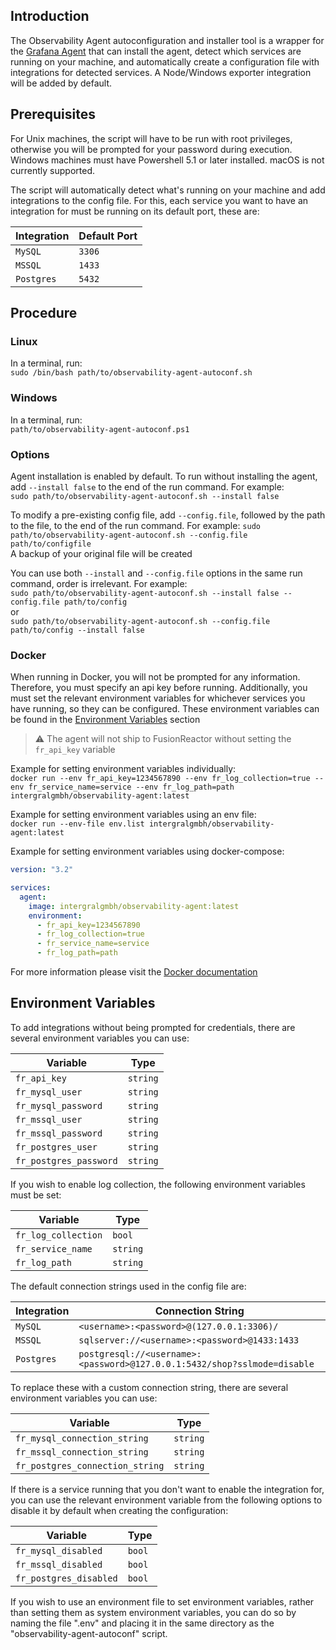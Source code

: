## Introduction
The Observability Agent autoconfiguration and installer tool is a wrapper for the [Grafana Agent](https://github.com/grafana/agent) that can install the agent,
detect which services are running on your machine, and automatically create a configuration file with integrations for
detected services. A Node/Windows exporter integration will be added by default.

## Prerequisites
For Unix machines, the script will have to be run with root privileges, otherwise you will be prompted for your password during execution.
Windows machines must have Powershell 5.1 or later installed. macOS is not currently supported.

The script will automatically detect what's running on your machine and add integrations to the config file. For this, each service you want to have an integration
for must be running on its default port, these are:

| Integration  | Default Port |
|--------------|--------------|
| `MySQL`      | `3306`       |
| `MSSQL`      | `1433`       |
| `Postgres`   | `5432`       |

## Procedure
### Linux
In a terminal, run: </br>
`sudo /bin/bash path/to/observability-agent-autoconf.sh`

### Windows
In a terminal, run: </br>
`path/to/observability-agent-autoconf.ps1`

### Options

Agent installation is enabled by default. To run without installing the agent, add `--install false` to the end of the run command. For example: </br>
`sudo path/to/observability-agent-autoconf.sh --install false`

To modify a pre-existing config file, add `--config.file`, followed by the path to the file, to the end of the run command. For example: 
`sudo path/to/observability-agent-autoconf.sh --config.file path/to/configfile`  
A backup of your original file will be created

You can use both `--install` and `--config.file` options in the same run command, order is irrelevant. For example: </br>
`sudo path/to/observability-agent-autoconf.sh --install false --config.file path/to/config`</br>
or </br>
`sudo path/to/observability-agent-autoconf.sh --config.file path/to/config --install false`

### Docker
When running in Docker, you will not be prompted for any information. Therefore, you must specify an api key before running. Additionally, you must set the relevant
environment variables for whichever services you have running, so they can be configured. These environment variables can be found in the [Environment Variables](#environment-variables) section

> ⚠️ The agent will not ship to FusionReactor without setting the `fr_api_key` variable

Example for setting environment variables individually: </br>
`docker run --env fr_api_key=1234567890 --env fr_log_collection=true --env fr_service_name=service --env fr_log_path=path intergralgmbh/observability-agent:latest`

Example for setting environment variables using an env file: </br>
`docker run --env-file env.list intergralgmbh/observability-agent:latest`

Example for setting environment variables using docker-compose:
```yaml
version: "3.2"

services:
  agent:
    image: intergralgmbh/observability-agent:latest
    environment:
      - fr_api_key=1234567890
      - fr_log_collection=true
      - fr_service_name=service
      - fr_log_path=path
```

For more information please visit the [Docker documentation](https://docs.docker.com/engine/reference/commandline/run/#env)

## Environment Variables
To add integrations without being prompted for credentials, there are several environment variables you can use:

| Variable               | Type     |
|------------------------|----------|
| `fr_api_key`           | `string` |
| `fr_mysql_user`        | `string` |
| `fr_mysql_password`    | `string` |
| `fr_mssql_user`        | `string` |
| `fr_mssql_password`    | `string` |
| `fr_postgres_user`     | `string` |
| `fr_postgres_password` | `string` |

If you wish to enable log collection, the following environment variables must be set:

| Variable            | Type     |
|---------------------|----------|
| `fr_log_collection` | `bool`   |
| `fr_service_name`   | `string` |
| `fr_log_path`       | `string` |

The default connection strings used in the config file are:

| Integration | Connection String                                                        |
|-------------|--------------------------------------------------------------------------|
| `MySQL`     | `<username>:<password>@(127.0.0.1:3306)/`                                |
| `MSSQL`     | `sqlserver://<username>:<password>@1433:1433`                            |
| `Postgres`  | `postgresql://<username>:<password>@127.0.0.1:5432/shop?sslmode=disable` |

To replace these with a custom connection string, there are several environment variables you can use:

| Variable                        | Type     |
|---------------------------------|----------|
| `fr_mysql_connection_string`    | `string` |
| `fr_mssql_connection_string`    | `string` |
| `fr_postgres_connection_string` | `string` |

If there is a service running that you don't want to enable the integration for, you can use the relevant environment variable from the following options
to disable it by default when creating the configuration:

| Variable               | Type   |
|------------------------|--------|
| `fr_mysql_disabled`    | `bool` |
| `fr_mssql_disabled`    | `bool` |
| `fr_postgres_disabled` | `bool` |

If you wish to use an environment file to set environment variables, rather than setting them as system environment variables,
you can do so by naming the file ".env" and placing it in the same directory as the "observability-agent-autoconf" script.